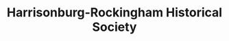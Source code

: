 ---
layout: repo
title: "Harrisonburg-Rockingham Historical Society"
id: 16572
permalink: repos/16572/
---